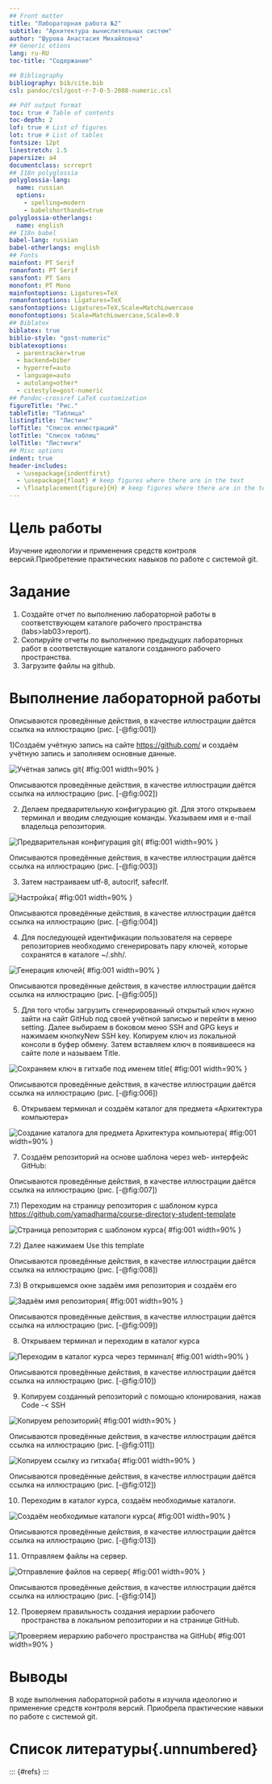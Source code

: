 ```yaml
---
## Front matter
title: "Лабораторная работа №2"
subtitle: "Архитектура вычислительных систем"
author: "Шурова Анастасия Михайловна"
## Generic otions
lang: ru-RU
toc-title: "Содержание"

## Bibliography
bibliography: bib/cite.bib
csl: pandoc/csl/gost-r-7-0-5-2008-numeric.csl

## Pdf output format
toc: true # Table of contents
toc-depth: 2
lof: true # List of figures
lot: true # List of tables
fontsize: 12pt
linestretch: 1.5
papersize: a4
documentclass: scrreprt
## I18n polyglossia
polyglossia-lang:
  name: russian
  options:
	- spelling=modern
	- babelshorthands=true
polyglossia-otherlangs:
  name: english
## I18n babel
babel-lang: russian
babel-otherlangs: english
## Fonts
mainfont: PT Serif
romanfont: PT Serif
sansfont: PT Sans
monofont: PT Mono
mainfontoptions: Ligatures=TeX
romanfontoptions: Ligatures=TeX
sansfontoptions: Ligatures=TeX,Scale=MatchLowercase
monofontoptions: Scale=MatchLowercase,Scale=0.9
## Biblatex
biblatex: true
biblio-style: "gost-numeric"
biblatexoptions:
  - parentracker=true
  - backend=biber
  - hyperref=auto
  - language=auto
  - autolang=other*
  - citestyle=gost-numeric
## Pandoc-crossref LaTeX customization
figureTitle: "Рис."
tableTitle: "Таблица"
listingTitle: "Листинг"
lofTitle: "Список иллюстраций"
lotTitle: "Список таблиц"
lolTitle: "Листинги"
## Misc options
indent: true
header-includes:
  - \usepackage{indentfirst}
  - \usepackage{float} # keep figures where there are in the text
  - \floatplacement{figure}{H} # keep figures where there are in the text
---
```


# Цель работы

Изучение идеологии и применения средств контроля версий.Приобретение практических навыков по работе с системой git.

# Задание

1. Создайте отчет по выполнению лабораторной работы в соответствующем
каталоге рабочего пространства (labs>lab03>report).
2. Скопируйте отчеты по выполнению предыдущих лабораторных работ в
соответствующие каталоги созданного рабочего пространства.
3. Загрузите файлы на github.

# Выполнение лабораторной работы

Описываются проведённые действия, в качестве иллюстрации даётся ссылка на иллюстрацию (рис. [-@fig:001])

1)Создаём учётную запись на сайте https://github.com/ и создаём учётную запись и заполняем основные данные.

![Учётная запись git](image/img1.jpg){ #fig:001 width=90% }

Описываются проведённые действия, в качестве иллюстрации даётся ссылка на иллюстрацию (рис. [-@fig:002])

2) Делаем предварительную конфигурацию git. Для этого открываем терминал и вводим следующие команды. Указываем имя и e-mail владельца репозитория.

![Предварительная конфигурация git](image/img2.jpg){ #fig:001 width=90% }

Описываются проведённые действия, в качестве иллюстрации даётся ссылка на иллюстрацию (рис. [-@fig:003])

3) Затем настраиваем utf-8, autocrlf, safecrlf.

![Настройка](image/img3.jpg){ #fig:001 width=90% }

Описываются проведённые действия, в качестве иллюстрации даётся ссылка на иллюстрацию (рис. [-@fig:004])

4) Для последующей идентификации пользователя на сервере репозиториев необходимо сгенерировать пару ключей, которые сохранятся в каталоге ~/.shh/.

![Генерация ключей](image/img4.jpg){ #fig:001 width=90% }

Описываются проведённые действия, в качестве иллюстрации даётся ссылка на иллюстрацию (рис. [-@fig:005])

5) Для того чтобы загрузить сгенерированный открытый ключ нужно зайти на сайт GitHub под своей учётной записью и перейти в меню setting. Далее выбираем в боковом меню SSH and GPG keys и нажимаем кнопкуNew SSH key. Копируем ключ из локальной консоли в буфер обмену. Затем вставляем ключ в появившееся на сайте поле и называем Title.

![Сохраняем ключ в гитхабе под именем title](image/img5.jpg){ #fig:001 width=90% }

Описываются проведённые действия, в качестве иллюстрации даётся ссылка на иллюстрацию (рис. [-@fig:006])

6) Открываем терминал и создаём каталог для предмета «Архитектура компьютера»

![Создание каталога для предмета Архитектура компьютера](image/img6.jpg){ #fig:001 width=90% }

7) Создаём репозиторий на основе шаблона через web- интерфейс GitHub:

Описываются проведённые действия, в качестве иллюстрации даётся ссылка на иллюстрацию (рис. [-@fig:007])

7.1) Переходим на страницу репозитория с шаблоном курса https://github.com/yamadharma/course-directory-student-template

![Страница репозитория с шаблоном курса](image/img7.jpg){ #fig:001 width=90% }

7.2) Далее нажимаем Use this template

Описываются проведённые действия, в качестве иллюстрации даётся ссылка на иллюстрацию (рис. [-@fig:008])

7.3) В открывшемся окне задаём имя репозитория и создаём его

![Задaём имя репозитория](image/img8.jpg){ #fig:001 width=90% }

Описываются проведённые действия, в качестве иллюстрации даётся ссылка на иллюстрацию (рис. [-@fig:009])

8) Открываем терминал и переходим в каталог курса

![Переходим в каталог курса через терминал](image/img9.jpg){ #fig:001 width=90% }

Описываются проведённые действия, в качестве иллюстрации даётся ссылка на иллюстрацию (рис. [-@fig:010])

9) Копируем созданный репозиторий с помощью клонирования, нажав Code -< SSH

![Копируем репозиторий](image/img10.jpg){ #fig:001 width=90% }

Описываются проведённые действия, в качестве иллюстрации даётся ссылка на иллюстрацию (рис. [-@fig:011])

![Копируем ссылку из гитхаба](image/img11.jpg){ #fig:001 width=90% }

Описываются проведённые действия, в качестве иллюстрации даётся ссылка на иллюстрацию (рис. [-@fig:012])

10) Переходим в каталог курса, создаём необходимые каталоги.

![Создаём необходимые каталоги курса](image/img12.jpg){ #fig:001 width=90% }

Описываются проведённые действия, в качестве иллюстрации даётся ссылка на иллюстрацию (рис. [-@fig:013])

11) Отправляем файлы на сервер.

![Отправление файлов на сервер](image/img13.jpg){ #fig:001 width=90% }

Описываются проведённые действия, в качестве иллюстрации даётся ссылка на иллюстрацию (рис. [-@fig:014])

12) Проверяем правильность создания иерархии рабочего пространства в локальном репозитории и на странице GitHub.

![Проверяем иерархию рабочего пространства на GitHub](image/img14.jpg){ #fig:001 width=90% }

# Выводы

В ходе выполнения лабораторной работы я изучила идеологию и применение средств контроля версий. Приобрела практические навыки по работе с системой git.

# Список литературы{.unnumbered}

::: {#refs}
:::
